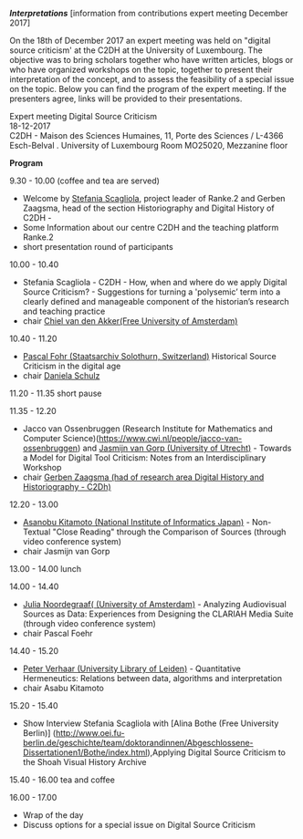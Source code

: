 


***Interpretations*** [information from contributions expert meeting December 2017]

On the 18th of December 2017 an expert meeting was held on "digital source criticism' at the C2DH at the University of Luxembourg. The objective was to bring scholars together who have written articles, blogs or who have organized workshops on the topic, together to present their interpretation of the concept, and to assess the feasibility of a special issue on the topic. 
Below you can find the program of the expert meeting. If the presenters agree, links will be provided to their presentations. 

Expert meeting Digital Source Criticism  
18-12-2017  
C2DH - Maison des Sciences Humaines, 11, 
Porte des Sciences / L-4366 Esch-Belval . 
University of Luxembourg 
Room MO25020, Mezzanine floor 

**Program**

9.30 - 10.00   (coffee and tea are served) 
- Welcome by [Stefania Scagliola](https://www.c2dh.uni.lu/people/stefania-scagliola), project leader of Ranke.2 and Gerben Zaagsma, head of the section Historiography and Digital  History of C2DH - 
- Some Information about our centre C2DH and the teaching platform Ranke.2 
- short presentation round of participants 

10.00 - 10.40    
- Stefania Scagliola - C2DH -  How, when and where do we apply Digital Source Criticism? -  Suggestions for turning a 'polysemic’ term into a clearly defined and manageable component of the historian’s research and teaching practice	
- chair [Chiel van den Akker(Free University of Amsterdam)](https://research.vu.nl/en/persons/cm-van-den-akker) 

10.40 - 11.20    
-  [Pascal Fohr (Staatsarchiv Solothurn, Switzerland)](https://www.so.ch/staatskanzlei/staatsarchiv/ueber-uns/) Historical Source Criticism in the digital age 
-  chair [Daniela Schulz](https://www.editionen.uni-wuppertal.de/personen/kollegiatinnen-und-kollegiaten/schulz-daniela.html)  

11.20 - 11.35  short pause 

11.35 - 12.20    
- Jacco van Ossenbruggen (Research Institute for Mathematics and Computer Science)(https://www.cwi.nl/people/jacco-van-ossenbruggen)  and [Jasmijn van Gorp (University of Utrecht)](https://www.uu.nl/staff/JvanGorp) - Towards a Model for Digital Tool Criticism: Notes from an Interdisciplinary Workshop
- chair [Gerben Zaagsma (had of research area Digital History and Historiography - C2Dh)](https://www.c2dh.uni.lu/people/gerben-zaagsma)



12.20 - 13.00
- [Asanobu Kitamoto (National Institute of Informatics Japan)](https://www.nii.ac.jp/en/faculty/digital_content/kitamoto_asanobu/) -  Non-Textual "Close Reading" through the Comparison of Sources
(through video conference system)
- chair Jasmijn van Gorp 

13.00 - 14.00 lunch

14.00 - 14.40   
- [Julia Noordegraaf( (University of Amsterdam)](http://www.uva.nl/profiel/n/o/j.j.noordegraaf/j.j.noordegraaf.html) - Analyzing Audiovisual Sources as Data: Experiences from Designing the CLARIAH Media Suite  (through video conference system)
- chair Pascal Foehr


14.40 - 15.20  
- [Peter Verhaar (University Library of Leiden)](https://www.universiteitleiden.nl/en/staffmembers/peter-verhaar#tab-1) - Quantitative Hermeneutics: Relations between data, algorithms and interpretation 
- chair Asabu Kitamoto 


15.20 - 15.40  
- Show Interview Stefania Scagliola with [Alina Bothe (Free University Berlin)] (http://www.oei.fu-berlin.de/geschichte/team/doktorandinnen/Abgeschlossene-Dissertationen1/Bothe/index.html),Applying Digital Source Criticism to the Shoah Visual History Archive

15.40 - 16.00  tea and coffee

16.00 - 17.00  
- Wrap of the day
- Discuss options for a special issue on Digital Source Criticism  




